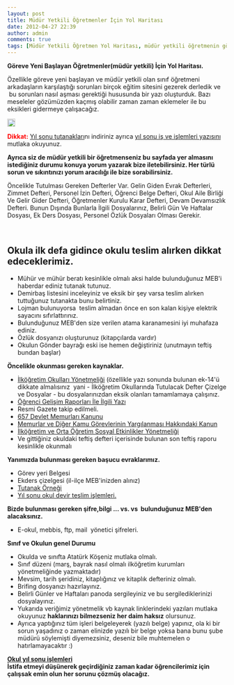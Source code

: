 ```yaml
---
layout: post
title: Müdür Yetkili Öğretmenler İçin Yol Haritası
date: 2012-04-27 22:39
author: admin
comments: true
tags: [Müdür Yetkili Öğretmen Yol Haritası, müdür yetkili öğretmenin görevleri, müdür yetkiliyim ne yapmalıyım, Yaz bi yere]
---
```

<strong>Göreve Yeni Başlayan Öğretmenler(müdür yetkili) İçin Yol Haritası.</strong>

Özellikle göreve yeni başlayan ve müdür yetkili olan sınıf öğretmeni arkadaşların karşılaştığı sorunları birçok eğitim sitesini gezerek derledik ve  bu sorunları nasıl aşması gerektiği hususunda bir yazı oluşturduk. Bazı meseleler gözümüzden kaçmış olabilir zaman zaman eklemeler ile bu eksikleri gidermeye çalışacağız.

<a href="http://egitimvaktim.com/verimli-ders-calisma-programi-ve-teknikleri/dikkat" rel="attachment wp-att-3774"><img class="alignleft size-full wp-image-3774" src="http://egitimvaktim.com/dosyalar/2011/12/dikkat.png" alt="dikkat" width="18" height="18" /></a>

<span style="color: #ff0000;"><strong>Dikkat:</strong></span> <a href="http://egitimvaktim.com/dosyalar/2012/06/2012-y%C4%B1l-sonu-%C3%BCst-yaz%C4%B1-tutanak.zip" target="_blank">Yıl sonu tutanakları</a>nı indiriniz ayrıca <a href="http://egitimvaktim.com/okullarda-yil-sonu-ve-islemleri" target="_blank">yıl sonu iş ve işlemleri yazısını</a> mutlaka okuyunuz.

<strong>Ayrıca siz de müdür yetkili bir öğretmenseniz bu sayfada yer almasını istediğiniz durumu konuya yorum yazarak bize iletebilirsiniz. Her türlü sorun ve sıkıntınızı yorum aracılığı ile bize sorabilirsiniz.</strong>

Öncelikle Tutulması Gereken Defterler Var. Gelin Giden Evrak Defterleri, Zimmet Defteri, Personel İzin Defteri, Öğrenci Belge Defteri, Okul Aile Birliği Ve Gelir Gider Defteri, Öğretmenler Kurulu Karar Defteri, Devam Devamsızlık Defteri. Bunun Dışında Bunlarla İlgili Dosyalarınız, Belirli Gün Ve Haftalar Dosyası, Ek Ders Dosyası, Personel Özlük Dosyaları Olması Gerekir.

&nbsp;
<h2><strong>Okula ilk defa gidince okulu teslim alırken dikkat edeceklerimiz.</strong></h2>
<ul>
	<li>Mühür ve mühür beratı kesinlikle olmalı aksi halde bulunduğunuz MEB'i haberdar ediniz tutanak tutunuz.</li>
	<li>Demirbaş listesini inceleyiniz ve eksik bir şey varsa teslim alırken tuttuğunuz tutanakta bunu belirtiniz.</li>
	<li>Lojman bulunuyorsa  teslim almadan önce en son kalan kişiye elektrik sayacını sıfırlattırınız.</li>
	<li>Bulunduğunuz MEB'den size verilen atama karanamesini iyi muhafaza ediniz.</li>
	<li>Özlük dosyanızı oluşturunuz (kitapçılarda vardır)</li>
	<li>Okulun Gönder bayrağı eski ise hemen değiştiriniz (unutmayın teftiş bundan başlar)</li>
</ul>
<strong>Öncelikle okunması gereken kaynaklar.</strong>
<ul>
	<li><a href="http://mevzuat.meb.gov.tr/html/225_0.html" target="_blank">İlköğretim Okulları Yönetmeliği</a> (özellikle yazı sonunda bulunan ek-14'ü dikkate almalısınız  yani - İlköğretim Okullarında Tutulacak Defter Çizelge ve Dosyalar - bu dosyalarınızdan eksik olanları tamamlamaya çalışınız.</li>
	<li><a href="https://e-okul.meb.gov.tr/Dokumanlar/IOGM_Ogr_Gel_Rpr.pdf" target="_blank">Öğrenci Gelişim Raporları İle İlgili Yazı</a></li>
	<li>Resmi Gazete takip edilmeli.</li>
	<li><a href="http://mevzuat.meb.gov.tr/html/dmk.html" target="_blank">657 Devlet Memurları Kanunu</a></li>
	<li><a href="http://mevzuat.meb.gov.tr/html/38.html" target="_blank">Memurlar ve Diğer Kamu Görevlerinin Yargılanması Hakkındaki Kanun</a></li>
	<li><a href="http://mevzuat.meb.gov.tr/html/25699_0.html" target="_blank">İlköğretim ve Orta Öğretim Sosyal Etkinlikler Yönetmeliği</a></li>
	<li>Ve gittiğiniz okuldaki teftiş defteri içerisinde bulunan son teftiş raporu kesinlikle okunmalı</li>
</ul>
<div><strong>Yanımızda bulunması gereken başucu evraklarımız.</strong></div>
<div>
<ul>
	<li>Görev yeri Belgesi</li>
	<li>Ekders çizelgesi (il-ilçe MEB'inizden alınız)</li>
	<li><a href="http://egitimvaktim.com/dosyalar/2012/04/tutanak-ornek.jpg" target="_blank">Tutanak Örneği</a></li>
	<li><a href="http://egitimvaktim.com/mudur-yetkili-ogretmen-yil-sonu-isleri">Yıl sonu okul devir teslim işlemleri.</a></li>
</ul>
<div><strong>Bizde bulunması gereken şifre,bilgi ... vs. vs  bulunduğunuz MEB'den alacaksınız.</strong></div>
<div>
<ul>
	<li>E-okul, mebbis, ftp, mail  yönetici şifreleri.</li>
</ul>
</div>
</div>
<div>
<div><strong>Sınıf ve Okulun genel Durumu</strong></div>
<div>
<ul>
	<li>Okulda ve sınıfta Atatürk Köşeniz mutlaka olmalı.</li>
	<li>Sınıf düzeni (marş, bayrak nasıl olmalı ilköğretim kurumları yönetmeliğinde yazmaktadır)</li>
	<li>Mevsim, tarih şeridiniz, kitaplığınız ve kitaplık defteriniz olmalı.</li>
	<li>Brifing dosyanızı hazırlayınız.</li>
	<li>Belirli Günler ve Haftaları panoda sergileyiniz ve bu sergilediklerinizi dosyalayınız.</li>
	<li>Yukarıda veriğimiz yönetmelik vb kaynak linklerindeki yazıları mutlaka okuyunuz <strong>haklarınızı bilmezseniz her daim haksız</strong> olursunuz.</li>
	<li>Ayrıca yaptığınız tüm işleri belgeleyerek (yazılı belge) yapınız, ola ki bir sorun yaşadınız o zaman elinizde yazılı bir belge yoksa bana bunu şube müdürü söylemişti diyemezsiniz, deseniz bile muhtemelen o hatırlamayacaktır :)</li>
</ul>
<a href="http://egitimvaktim.com/mudur-yetkili-ogretmen-yil-sonu-isleri"><strong>Okul yıl sonu işlemleri</strong></a>

</div>
<div></div>
<div><strong>İstifa etmeyi düşünerek geçirdiğiniz zaman kadar öğrencilerimiz için çalışsak emin olun her sorunu çözmüş olacağız.</strong></div>
</div>
